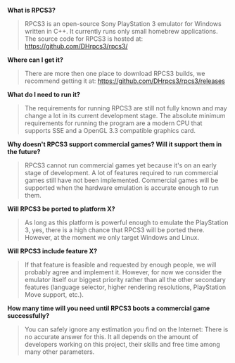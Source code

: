**What is RPCS3?**
> RPCS3 is an open-source Sony PlayStation 3 emulator for Windows written in C++. It currently runs only small homebrew applications. The source code for RPCS3 is hosted at: https://github.com/DHrpcs3/rpcs3/

**Where can I get it?**
> There are more then one place to download RPCS3 builds, we recommend getting it at: https://github.com/DHrpcs3/rpcs3/releases

**What do I need to run it?**
> The requirements for running RPCS3 are still not fully known and may change a lot in its current development stage. The absolute minimum requirements for running the program are a modern CPU that supports SSE and a OpenGL 3.3 compatible graphics card.

**Why doesn't RPCS3 support commercial games? Will it support them in the future?**
> RPCS3 cannot run commercial games yet because it's on an early stage of development. A lot of features required to run commercial games still have not been implemented. Commercial games will be supported when the hardware emulation is accurate enough to run them.

**Will RPCS3 be ported to platform X?**
> As long as this platform is powerful enough to emulate the PlayStation 3, yes, there is a high chance that RPCS3 will be ported there. However, at the moment we only target Windows and Linux.

**Will RPCS3 include feature X?**
> If that feature is feasible and requested by enough people, we will probably agree and implement it. However, for now we consider the emulator itself our biggest priority rather than all the other secondary features (language selector, higher rendering resolutions, PlayStation Move support, etc.).

**How many time will you need until RPCS3 boots a commercial game successfully?**
> You can safely ignore any estimation you find on the Internet: There is no accurate answer for this. It all depends on the amount of developers working on this project, their skills and free time among many other parameters.
